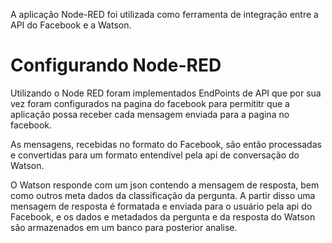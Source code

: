 A aplicação Node-RED foi utilizada como ferramenta de integração entre a API do Facebook e a Watson.

# Configurando Node-RED
Utilizando o Node RED foram implementados EndPoints de API que por sua vez foram configurados na pagina do facebook
para permititr que a aplicação possa receber cada mensagem enviada para a pagina no facebook.

As mensagens, recebidas no formato do Facebook, são então processadas e convertidas para um formato entendível pela
api de conversação do Watson. 

O Watson responde com um json contendo a mensagem de resposta, bem como outros meta dados da classificação da pergunta.
A partir disso uma mensagem de resposta é formatada e enviada para o usuário pela api do Facebook, e os dados e metadados
da pergunta e da resposta do Watson são armazenados em um banco para posterior analise.
